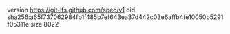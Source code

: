 version https://git-lfs.github.com/spec/v1
oid sha256:a65f737062984fb1f485b7ef643ea37d442c03e6affb4fe10050b5291f05311e
size 8022
